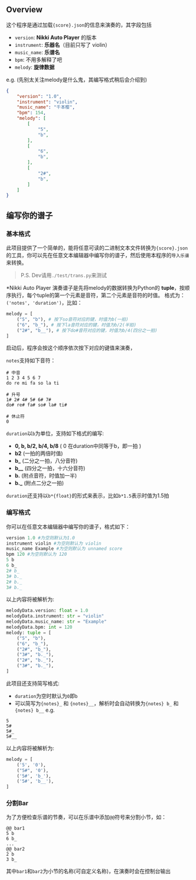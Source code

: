 ## Overview

这个程序是通过加载`{score}.json`的信息来演奏的，其字段包括

- `version`: **Nikki Auto Player** 的版本
- `instrument`: **乐器名**（目前只写了 violin）
- `music_name`: **乐谱名**
- `bpm`: 不用多解释了吧
- `melody`: **旋律数据**

e.g. (先别太关注melody是什么鬼，其编写格式稍后会介绍到)
```json
{
    "version": "1.0",
    "instrument": "violin",
    "music_name": "千本樱",
    "bpm": 154,
    "melody": [
        [
            "5",
            "b",
        ],
        [
            "6",
            "b",
        ],
        [
            "2#",
            "b",
        ]
    ]
}
```
## 编写你的谱子

### 基本格式
此项目提供了一个简单的，能将任意可读的二进制文本文件转换为`{score}.json`的工具，你可以先在任意文本编辑器中编写你的谱子，然后使用本程序的`导入乐谱`来转换。

> P.S. Dev请用`./test/trans.py`来测试

*Nikki Auto Player 演奏谱子是先将melody的数据转换为Python的 **tuple**，按顺序执行，每个tuple的第一个元素是音符，第二个元素是音符的时值。
格式为：`('notes', 'duration')`，比如：
```python
melody = [
    ("5", "b"), # 按下so音符对应的键，时值为b(一拍)
    ("6", "b_"), # 按下la音符对应的键，时值为b/2(半拍)
    ("2#", "b__"), # 按下do#音符对应的键，时值为b/4(四分之一拍)
]
```
启动后，程序会按这个顺序依次按下对应的键值来演奏，

`notes`支持如下音符：
```text
# 中音
1 2 3 4 5 6 7
do re mi fa so la ti

# 升号
1# 2# 4# 5# 6# 7#
do# re# fa# so# la# ti#

# 休止符
0
```

`duration`以`b`为单位，支持如下格式的编写:

- **0, b, b/2, b/4, b/8** ( 0 在duration中同等于b，即一拍 )
- **b2**  (一拍的两倍时值)
- **b_**  (二分之一拍，八分音符)
- **b__** (四分之一拍，十六分音符)
- **b.** (附点音符，时值加一半)
- **b._**  (附点二分之一拍)

`duration`还支持以`b*{float}`的形式来表示，比如`b*1.5`表示时值为1.5拍

### 编写格式

你可以在任意文本编辑器中编写你的谱子，格式如下：

```python
version 1.0 #为空则默认为1.0
instrument violin #为空则默认为 violin
music_name Example #为空则默认为 unnamed score
bpm 120 #为空则默认为 120
5 b
6 b_
2# b_
3# b._
2# b._
3# b._
```
以上内容将被解析为:
```python
melodyData.version: float = 1.0
melodyData.instrument: str = "violin"
melodyData.music_name: str = "Example"
melodyData.bpm: int = 120
melody: tuple = [
    ("5", "b"),
    ("6", "b_"),
    ("2#", "b_"),
    ("3#", "b._"),
    ("2#", "b._"),
    ("3#", "b._"),
]
```
此项目还支持简写格式:
- `duration`为空时默认为`0`即`b`
- 可以简写为`{notes}_` 和 `{notes}__`，解析时会自动转换为`{notes} b_` 和 `{notes} b__`
e.g.
```text
5
5#
5#_
5#__
```
以上内容将被解析为:
```python
melody = [
    ('5', '0'),
    ("5#", '0'),
    ('5#', 'b_'),
    ('5#', 'b__'),
]
```
### 分割Bar
为了方便检查乐谱的节奏，可以在乐谱中添加`@@`符号来分割小节，如：
```text
@@ bar1
5 b
6 b_
...
@@ bar2
2 b
3 b_
```
其中`bar1`和`bar2`为小节的名称(可自定义名称)，在演奏时会在控制台输出